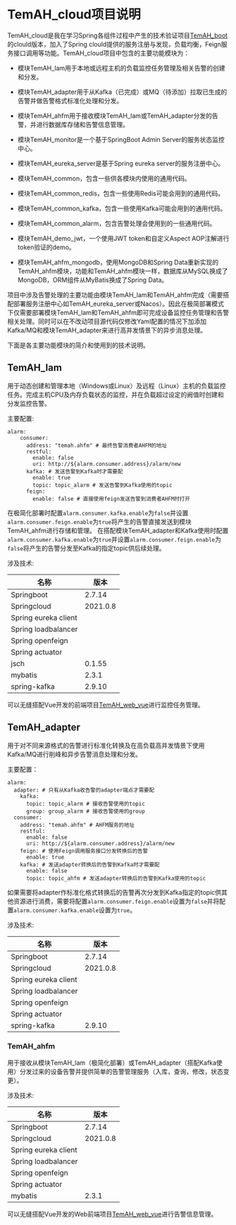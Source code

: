 # TemAH_cloud项目说明

TemAH_cloud是我在学习Spring各组件过程中产生的技术验证项目[TemAH_boot](https://github.com/lehn126/TemAH_boot)的clould版本，加入了Spring clould提供的服务注册与发现，负载均衡，Feign服务接口调用等功能。TemAH_cloud项目中包含的主要功能模块为：

* 模块TemAH_lam用于本地或远程主机的负载监控任务管理及相关告警的创建和分发。

* 模块TemAH_adapter用于从Kafka（已完成）或MQ（待添加）拉取已生成的告警并做告警格式标准化处理和分发。

* 模块TemAH_ahfm用于接收模块TemAH_lam或TemAH_adapter分发的告警，并进行数据库存储和告警信息管理。

* 模块TemAH_monitor是一个基于SpringBoot Admin Server的服务状态监控中心。

* 模块TemAH_eureka_server是基于Spring eureka server的服务注册中心。

* 模块TemAH_common，包含一些供各模块内使用的通用代码。

* 模块TemAH_common_redis，包含一些使用Redis可能会用到的通用代码。

* 模块TemAH_common_kafka，包含一些使用Kafka可能会用到的通用代码。

* 模块TemAH_common_alarm，包含告警处理会使用到的一些通用代码。

* 模块TemAH_demo_jwt，一个使用JWT token和自定义Aspect AOP注解进行token验证的demo。

* 模块TemAH_ahfm_mongodb，使用MongoDB和Spring Data重新实现的TemAH_ahfm模块，功能和TemAH_ahfm模块一样，数据库从MySQL换成了MongoDB，ORM组件从MyBatis换成了Spring Data。

项目中涉及告警处理的主要功能由模块TemAH_lam和TemAH_ahfm完成（需要搭配部署服务注册中心如TemAH_eureka_server或Nacos）。因此在极简部署模式下仅需要部署模块TemAH_lam和TemAH_ahfm即可完成设备监控任务管理和告警相关处理。同时可以在不改动项目源代码仅修改Yaml配置的情况下加添加Kafka/MQ和模块TemAH_adapter来进行高并发情景下的异步消息处理。

下面是各主要功能模块的简介和使用到的技术说明。

## TemAH_lam

用于动态创建和管理本地（Windows或Linux）及远程（Linux）主机的负载监控任务。完成主机CPU及内存负载状态的监控，并在负载超过设定的阙值时创建和分发监控告警。

主要配置:

```
alarm:
    consumer:
      address: "temah.ahfm" # 最终告警消费者AHFM的地址
      restful:
        enable: false
        uri: http://${alarm.consumer.address}/alarm/new
      kafka: # 发送告警到Kafka时才需要配
        enable: true
        topic: topic_alarm # 发送告警到Kafka使用的topic
      feign:
        enable: false # 直接使用feign发送告警到消费者AHFM时打开
```

在极简化部署时配置`alarm.consumer.kafka.enable`为`false`并设置`alarm.consumer.feign.enable`为`true`将产生的告警直接发送到模块TemAH_ahfm进行存储和管理。
在搭配模块TemAH_adapter和Kafka使用时配置`alarm.consumer.kafka.enable`为`true`并设置`alarm.consumer.feign.enable`为`false`将产生的告警分发至Kafka的指定topic供后续处理。

涉及技术:

| 名称                   | 版本       |
| -------------------- | -------- |
| Springboot           | 2.7.14   |
| Springcloud          | 2021.0.8 |
| Spring eureka client |          |
| Spring loadbalancer  |          |
| Spring openfeign     |          |
| Spring actuator      |          |
| jsch                 | 0.1.55   |
| mybatis              | 2.3.1    |
| spring-kafka         | 2.9.10   |

可以无缝搭配Vue开发的前端项目[TemAH_web_vue](https://github.com/lehn126/TemAH_web_vue2)进行监控任务管理。

## TemAH_adapter

用于对不同来源格式的告警进行标准化转换及在高负载高并发情景下使用Kafka/MQ进行削峰和异步告警消息处理和分发。

主要配置：

```
alarm:
  adapter: # 只有从Kafka收告警的adapter端点才需要配
    kafka:
      topic: topic_alarm # 接收告警使用的topic
      group: group_alarm # 接收告警使用的group
  consumer:
    address: "temah.ahfm" # AHFM服务的地址
    restful:
      enable: false
      uri: http://${alarm.consumer.address}/alarm/new
    feign: # 使用Feign调用服务接口分发转换后的告警
      enable: true
    kafka: # 发送adapter转换后的告警到Kafka时才需要配
      enable: false
      topic: topic_ahfm # 发送adapter转换后的告警到Kafka使用的topic
```

如果需要将adapter作标准化格式转换后的告警再次分发到Kafka指定的topic供其他资源进行消费，需要将配置`alarm.consumer.feign.enable`设置为`false`并将配置`alarm.consumer.kafka.enable`设置为`true`。

涉及技术:

| 名称                   | 版本       |
| -------------------- | -------- |
| Springboot           | 2.7.14   |
| Springcloud          | 2021.0.8 |
| Spring eureka client |          |
| Spring loadbalancer  |          |
| Spring openfeign     |          |
| Spring actuator      |          |
| spring-kafka         | 2.9.10   |

### TemAH_ahfm

用于接收从模块TemAH_lam（极简化部署）或TemAH_adapter（搭配Kafka使用）分发过来的设备告警并提供简单的告警管理服务（入库，查询，修改，状态变更）。

涉及技术:

| 名称                   | 版本       |
| -------------------- | -------- |
| Springboot           | 2.7.14   |
| Springcloud          | 2021.0.8 |
| Spring eureka client |          |
| Spring loadbalancer  |          |
| Spring openfeign     |          |
| Spring actuator      |          |
| mybatis              | 2.3.1    |

可以无缝搭配Vue开发的Web前端项目[TemAH_web_vue](https://github.com/lehn126/TemAH_web_vue2)进行告警信息管理。
